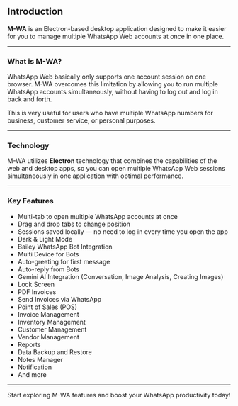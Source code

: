 ## Introduction

**M-WA** is an Electron-based desktop application designed to make it easier for you to manage multiple WhatsApp Web accounts at once in one place.

---

### What is M-WA?

WhatsApp Web basically only supports one account session on one browser. M-WA overcomes this limitation by allowing you to run multiple WhatsApp accounts simultaneously, without having to log out and log in back and forth.

This is very useful for users who have multiple WhatsApp numbers for business, customer service, or personal purposes.

---

### Technology

M-WA utilizes **Electron** technology that combines the capabilities of the web and desktop apps, so you can open multiple WhatsApp Web sessions simultaneously in one application with optimal performance.

---

### Key Features

- Multi-tab to open multiple WhatsApp accounts at once
- Drag and drop tabs to change position
- Sessions saved locally — no need to log in every time you open the app
- Dark & ​​Light Mode
- Bailey WhatsApp Bot Integration
- Multi Device for Bots
- Auto-greeting for first message
- Auto-reply from Bots
- Gemini AI Integration (Conversation, Image Analysis, Creating Images)
- Lock Screen
- PDF Invoices
- Send Invoices via WhatsApp
- Point of Sales (POS)
- Invoice Management
- Inventory Management
- Customer Management
- Vendor Management
- Reports
- Data Backup and Restore
- Notes Manager
- Notification
- And more

---

Start exploring M-WA features and boost your WhatsApp productivity today!